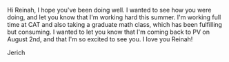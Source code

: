 Hi Reinah, I hope you've been doing well. I wanted to see how you were doing, and let you know that I'm working hard this summer. I'm working full time at CAT and also taking a graduate math class, which has been fulfilling but consuming. I wanted to let you know that I'm coming back to PV on August 2nd, and that I'm so excited to see you. I love you Reinah!

Jerich